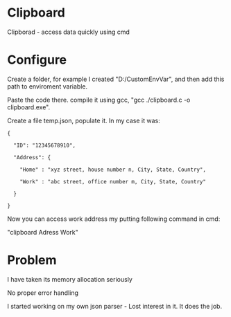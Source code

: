 # Clipboard
Clipborad - access data quickly using cmd

# Configure

Create a folder, for example I created "D:/CustomEnvVar", and then add this path to enviroment variable.

Paste the code there. compile it using gcc, "gcc ./clipboard.c -o clipboard.exe". 

Create a file temp.json, populate it. In my case it was:

    {
  
      "ID": "12345678910",
  
      "Address": { 
  
        "Home" : "xyz street, house number n, City, State, Country",
    
        "Work" : "abc street, office number m, City, State, Country"
    
      }

    }

Now you can access work address my putting following command in cmd:

  "clipboard Adress Work"

# Problem

I have taken its memory allocation seriously

No proper error handling 

I started working on my own json parser - Lost interest in it. It does the job.
